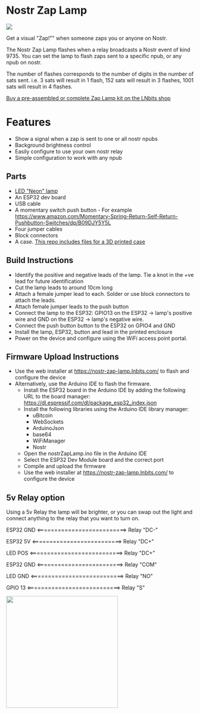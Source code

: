 # Nostr Zap Lamp

![](https://github.com/lnbits/nostr-zap-lamp/raw/main/img/lamp.jpg)

Get a visual "Zap!"" when someone zaps you or anyone on Nostr.

The Nostr Zap Lamp flashes when a relay broadcasts a Nostr event of kind 9735. You can set the lamp to flash zaps sent to a specific npub, or any npub on nostr.

The number of flashes corresponds to the number of digits in the number of sats sent. i.e. 3 sats will result in 1 flash, 152 sats will result in 3 flashes, 1001 sats will result in 4 flashes.

[Buy a pre-assembled or complete Zap Lamp kit on the LNbits shop](https://shop.lnbits.com/product/nostr-zap-lamp)

# Features

+ Show a signal when a zap is sent to one or all nostr npubs
+ Background brightness control
+ Easily configure to use your own nostr relay
+ Simple configuration to work with any npub

## Parts
+ [LED "Neon" lamp](https://www.amazon.co.uk/YIVIYAR-Lightning-Battery-Bedroom-Christmas/dp/B08K4SCVKQ)
+ An ESP32 dev board
+ USB cable
+ A momentary switch push button - For example https://www.amazon.com/Momentary-Spring-Return-Self-Return-Pushbutton-Switches/dp/B09DJY5Y5L
+ Four jumper cables
+ Block connectors
+ A case. [This repo includes files for a 3D printed case](enclosure)

## Build Instructions

+ Identify the positive and negative leads of the lamp. Tie a knot in the +ve lead for future identification
+ Cut the lamp leads to around 10cm long
+ Attach a female jumper lead to each. Solder or use block connectors to attach the leads.
+ Attach female jumper leads to the push button
+ Connect the lamp to the ESP32: GPIO13 on the ESP32 -> lamp's positive wire and GND on the ESP32 -> lamp's negative wire.
+ Connect the push button button to the ESP32 on GPIO4 and GND
+ Install the lamp, ESP32, button and lead in the printed enclosure
+ Power on the device and configure using the WiFi access point portal.

## Firmware Upload Instructions

+ Use the web installer at https://nostr-zap-lamp.lnbits.com/ to flash and configure the device
+ Alternatively, use the Arduino IDE to flash the firmware.
    - Install the ESP32 board in the Arduino IDE by adding the following URL to the board manager: https://dl.espressif.com/dl/package_esp32_index.json
    - Install the following libraries using the Arduino IDE library manager:
        - uBitcoin
        - WebSockets
        - ArduinoJson
        - base64
        - WiFiManager
        - Nostr
    - Open the nostrZapLamp.ino file in the Arduino IDE
    - Select the ESP32 Dev Module board and the correct port
    - Compile and upload the firmware
    - Use the web installer at https://nostr-zap-lamp.lnbits.com/ to configure the device
        
## 5v Relay option

Using a 5v Relay the lamp will be brighter, or you can swap out the light and connect anything to the relay that you want to turn on.

ESP32 GND <==========================> Relay "DC-"

ESP32 5V <==========================> Relay "DC+"

LED POS <===========================> Relay "DC+"

ESP32 GND <=========================> Relay "COM"

LED GND <===========================> Relay "NO"

GPIO 13 <===========================> Relay "S"

<img src="https://github.com/lnbits/nostr-zap-lamp/assets/33088785/7e265c4e-256c-49fb-a936-c3c6ccfa081b" style="width:300px">
